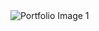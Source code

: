 <!DOCTYPE html>
<html lang="en">
<head>
    <meta charset="UTF-8">
    <meta name="viewport" content="width=device-width, initial-scale=1.0">
    <link rel="stylesheet" href="Portfolio.css">
</head>
<body>
    <div class="gallery">
        <img src="Front Page.png" alt="Portfolio Image 1">
    </div>
</body>
</html>
